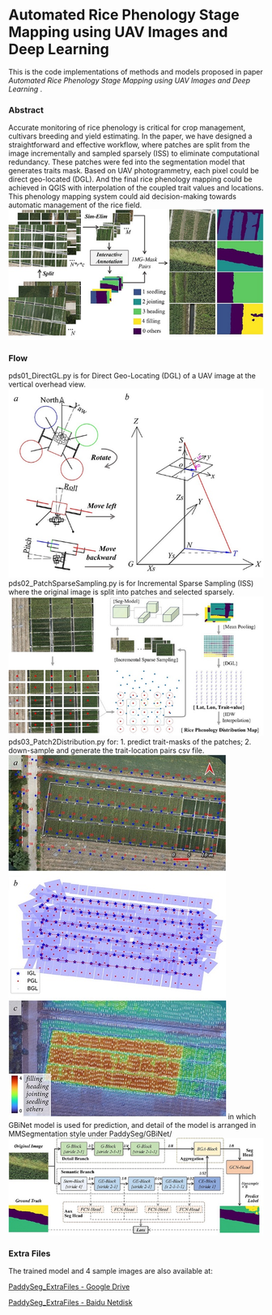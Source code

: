 # Automated Rice Phenology Stage Mapping using UAV Images and Deep Learning

This is the code implementations of  methods and models proposed in paper *Automated Rice Phenology Stage Mapping using UAV Images and Deep Learning* . 

### Abstract

Accurate monitoring of rice phenology is critical for crop management, cultivars breeding and yield estimating. In the paper, we have designed a straightforward and effective workflow, where patches are split from the image incrementally and sampled sparsely (ISS) to eliminate computational redundancy. These patches were fed into the segmentation model that generates traits mask. Based on UAV photogrammetry, each pixel could be direct geo-located (DGL).  And the final rice phenology mapping could be achieved in QGIS with interpolation of the coupled trait values and locations. This phenology mapping system could aid decision-making towards automatic management of the rice field.
![Figure 2. The construction process of PaddySeg Dataset](img/Figure%202.jpg)
### Flow

pds01_DirectGL.py is for Direct Geo-Locating (DGL) of a UAV image at the vertical overhead view.
![Figure 6. Direct Geo-Locating Based on (a) Exterior Orientation and (b) Central Projection at Nadir View](img/Figure%206.jpg)
pds02_PatchSparseSampling.py is for Incremental Sparse Sampling (ISS) where the original image is split into patches and selected sparsely.
![Figure 8. Incremental Sparse Sampling and System Workflow](img/Figure%208.jpg)
pds03_Patch2Distribution.py for: 1. predict trait-masks of the patches; 2. down-sample and generate the trait-location pairs csv file.
![Figure 12. Rice Phenology Mapping at DJD-5 Experimental Field: a. Drone Waypoints of Image Capture; b. Sparse Sampled Patch-Boxes Distribution; c. Distribution Map of Rice Phenology with Interpolation.](img/Figure%2012.jpg)
in which GBiNet model is used for prediction, and detail of the model is arranged in MMSegmentation style under PaddySeg/GBiNet/
![Figure 5. Overview of Ghost Bilateral Network (GBiNet). The network has 4 main parts: the Detail Branch, Semantic Branch, Aggregation Layer, and GCN Segmentation Head. Each box is an operation block, and the arrow connection represents the feature maps flow with numbers above showing the ratios of map size to the input size. ](img/Figure%205.jpg)
### Extra Files

The trained model and 4 sample images are also available at: 

[PaddySeg_ExtraFiles - Google Drive](https://drive.google.com/drive/folders/1NnFOPRP20jvi3EHetyB1fUaqo4c4aJqQ?usp=sharing)

[PaddySeg_ExtraFiles - Baidu Netdisk](https://pan.baidu.com/s/1VV_8Tn3tJtONhDew1_6Jrw?pwd=mw1x)
